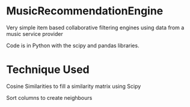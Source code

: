 # MusicRecommendationEngine
Very simple item based collaborative filtering engines using data from a music service provider

Code is in Python with the scipy and pandas libraries. 

# Technique Used

Cosine Similarities to fill a similarity matrix using Scipy

Sort columns to create neighbours 

